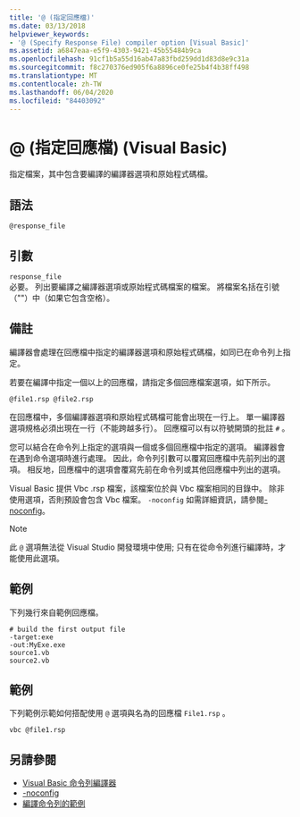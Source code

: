 ```yaml
---
title: '@ (指定回應檔)'
ms.date: 03/13/2018
helpviewer_keywords:
- '@ (Specify Response File) compiler option [Visual Basic]'
ms.assetid: a6847eaa-e5f9-4303-9421-45b55484b9ca
ms.openlocfilehash: 91cf1b5a55d16ab47a83fbd259dd1d83d8e9c31a
ms.sourcegitcommit: f8c270376ed905f6a8896ce0fe25b4f4b38ff498
ms.translationtype: MT
ms.contentlocale: zh-TW
ms.lasthandoff: 06/04/2020
ms.locfileid: "84403092"
---
```

# <a name="-specify-response-file-visual-basic"></a>@ (指定回應檔) (Visual Basic)

指定檔案，其中包含要編譯的編譯器選項和原始程式碼檔。

## <a name="syntax"></a>語法

```console
@response_file
```

## <a name="arguments"></a>引數

`response_file`  
必要。 列出要編譯之編譯器選項或原始程式碼檔案的檔案。 將檔案名括在引號（""）中（如果它包含空格）。

## <a name="remarks"></a>備註

編譯器會處理在回應檔中指定的編譯器選項和原始程式碼檔，如同已在命令列上指定。

若要在編譯中指定一個以上的回應檔，請指定多個回應檔案選項，如下所示。

```console
@file1.rsp @file2.rsp
```

在回應檔中，多個編譯器選項和原始程式碼檔可能會出現在一行上。 單一編譯器選項規格必須出現在一行（不能跨越多行）。 回應檔可以有以符號開頭的批註 `#` 。

您可以結合在命令列上指定的選項與一個或多個回應檔中指定的選項。 編譯器會在遇到命令選項時進行處理。 因此，命令列引數可以覆寫回應檔中先前列出的選項。 相反地，回應檔中的選項會覆寫先前在命令列或其他回應檔中列出的選項。

Visual Basic 提供 Vbc .rsp 檔案，該檔案位於與 Vbc 檔案相同的目錄中。 除非使用選項，否則預設會包含 Vbc 檔案。 `-noconfig` 如需詳細資訊，請參閱[-noconfig](noconfig.md)。

> [!NOTE]
> 此 `@` 選項無法從 Visual Studio 開發環境中使用; 只有在從命令列進行編譯時，才能使用此選項。

## <a name="example"></a>範例

下列幾行來自範例回應檔。

```console
# build the first output file
-target:exe
-out:MyExe.exe
source1.vb
source2.vb
```

## <a name="example"></a>範例

下列範例示範如何搭配使用 `@` 選項與名為的回應檔 `File1.rsp` 。

```console
vbc @file1.rsp
```

## <a name="see-also"></a>另請參閱

- [Visual Basic 命令列編譯器](index.md)
- [-noconfig](noconfig.md)
- [編譯命令列的範例](sample-compilation-command-lines.md)
